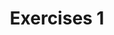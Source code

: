 ---
title: Exercises 1
linktitle: Exercises 1
toc: true
type: docs
draft: false
menu:
  mlis_rl:
    parent: "det_rl"
    weight: 3

# Prev/next pager order (if `docs_section_pager` enabled in `params.toml`)
weight: 3
---